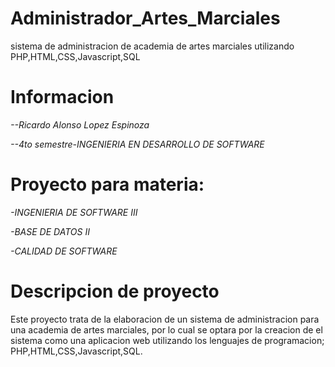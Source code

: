 # Administrador_Artes_Marciales
sistema de administracion de academia de artes marciales utilizando PHP,HTML,CSS,Javascript,SQL      

# Informacion
*--Ricardo Alonso Lopez Espinoza*

*--4to semestre-INGENIERIA EN DESARROLLO DE SOFTWARE*
  
# Proyecto para materia:
*-INGENIERIA DE SOFTWARE III*

*-BASE DE DATOS II*

*-CALIDAD DE SOFTWARE*
  
# Descripcion de proyecto
Este proyecto trata de la elaboracion de un sistema de administracion para una academia de artes marciales,
por lo cual se optara por la creacion de el sistema como una aplicacion web utilizando los lenguajes de programacion;
PHP,HTML,CSS,Javascript,SQL.
  
